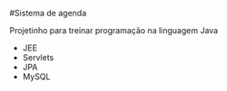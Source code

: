 #Sistema de agenda

Projetinho para treinar programação na linguagem Java

- JEE
- Servlets
- JPA
- MySQL
